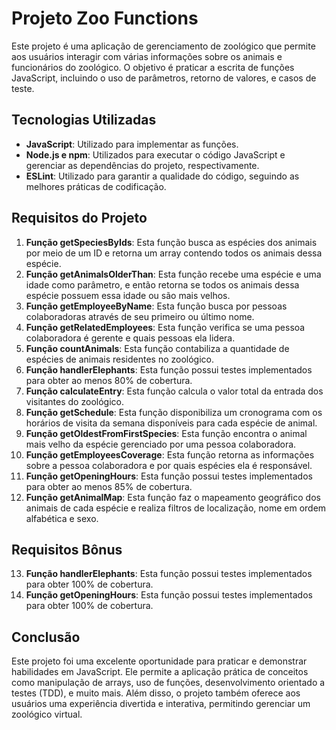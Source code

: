 # Projeto Zoo Functions

Este projeto é uma aplicação de gerenciamento de zoológico que permite aos usuários interagir com várias informações sobre os animais e funcionários do zoológico. O objetivo é praticar a escrita de funções JavaScript, incluindo o uso de parâmetros, retorno de valores, e casos de teste.

## Tecnologias Utilizadas

- **JavaScript**: Utilizado para implementar as funções.
- **Node.js e npm**: Utilizados para executar o código JavaScript e gerenciar as dependências do projeto, respectivamente.
- **ESLint**: Utilizado para garantir a qualidade do código, seguindo as melhores práticas de codificação.

## Requisitos do Projeto

1. **Função getSpeciesByIds**: Esta função busca as espécies dos animais por meio de um ID e retorna um array contendo todos os animais dessa espécie.
2. **Função getAnimalsOlderThan**: Esta função recebe uma espécie e uma idade como parâmetro, e então retorna se todos os animais dessa espécie possuem essa idade ou são mais velhos.
3. **Função getEmployeeByName**: Esta função busca por pessoas colaboradoras através de seu primeiro ou último nome.
4. **Função getRelatedEmployees**: Esta função verifica se uma pessoa colaboradora é gerente e quais pessoas ela lidera.
5. **Função countAnimals**: Esta função contabiliza a quantidade de espécies de animais residentes no zoológico.
6. **Função handlerElephants**: Esta função possui testes implementados para obter ao menos 80% de cobertura.
7. **Função calculateEntry**: Esta função calcula o valor total da entrada dos visitantes do zoológico.
8. **Função getSchedule**: Esta função disponibiliza um cronograma com os horários de visita da semana disponíveis para cada espécie de animal.
9. **Função getOldestFromFirstSpecies**: Esta função encontra o animal mais velho da espécie gerenciado por uma pessoa colaboradora.
10. **Função getEmployeesCoverage**: Esta função retorna as informações sobre a pessoa colaboradora e por quais espécies ela é responsável.
11. **Função getOpeningHours**: Esta função possui testes implementados para obter ao menos 85% de cobertura.
12. **Função getAnimalMap**: Esta função faz o mapeamento geográfico dos animais de cada espécie e realiza filtros de localização, nome em ordem alfabética e sexo.

## Requisitos Bônus

13. **Função handlerElephants**: Esta função possui testes implementados para obter 100% de cobertura.
14. **Função getOpeningHours**: Esta função possui testes implementados para obter 100% de cobertura.

## Conclusão

Este projeto foi uma excelente oportunidade para praticar e demonstrar habilidades em JavaScript. Ele permite a aplicação prática de conceitos como manipulação de arrays, uso de funções, desenvolvimento orientado a testes (TDD), e muito mais. Além disso, o projeto também oferece aos usuários uma experiência divertida e interativa, permitindo gerenciar um zoológico virtual.
